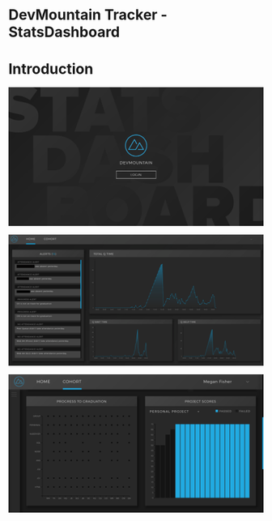 # DevMountain Tracker - StatsDashboard

# Introduction




![loginpage](loginpage.png)


![homePage](homePage.png)

![cohortMiddle](cohortMiddle.png)